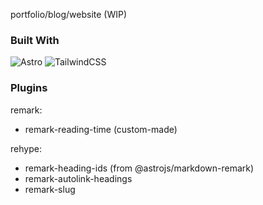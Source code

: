 portfolio/blog/website (WIP)

### Built With
<img alt="Astro" src="https://img.shields.io/badge/-Astro-2a233e?style=flat-square&logo=astro&logoColor=ff7e33?link=https://astro.build&link=https://astro.build" /> <img alt="TailwindCSS" src="https://img.shields.io/badge/TailwindCSS-38bdf8?style=flat-square&logo=tailwindcss&logoColor=white" />

### Plugins

remark:
-   remark-reading-time (custom-made)

rehype:
- remark-heading-ids (from @astrojs/markdown-remark)
- remark-autolink-headings
- remark-slug
